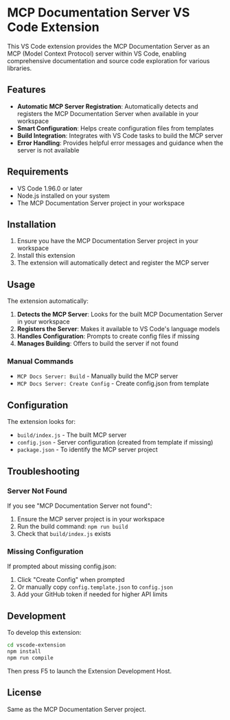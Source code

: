 # MCP Documentation Server VS Code Extension

This VS Code extension provides the MCP Documentation Server as an MCP (Model
Context Protocol) server within VS Code, enabling comprehensive documentation
and source code exploration for various libraries.

## Features

- **Automatic MCP Server Registration**: Automatically detects and registers the
  MCP Documentation Server when available in your workspace
- **Smart Configuration**: Helps create configuration files from templates
- **Build Integration**: Integrates with VS Code tasks to build the MCP server
- **Error Handling**: Provides helpful error messages and guidance when the
  server is not available

## Requirements

- VS Code 1.96.0 or later
- Node.js installed on your system
- The MCP Documentation Server project in your workspace

## Installation

1. Ensure you have the MCP Documentation Server project in your workspace
2. Install this extension
3. The extension will automatically detect and register the MCP server

## Usage

The extension automatically:

1. **Detects the MCP Server**: Looks for the built MCP Documentation Server in
   your workspace
2. **Registers the Server**: Makes it available to VS Code's language models
3. **Handles Configuration**: Prompts to create config files if missing
4. **Manages Building**: Offers to build the server if not found

### Manual Commands

- `MCP Docs Server: Build` - Manually build the MCP server
- `MCP Docs Server: Create Config` - Create config.json from template

## Configuration

The extension looks for:

- `build/index.js` - The built MCP server
- `config.json` - Server configuration (created from template if missing)
- `package.json` - To identify the MCP server project

## Troubleshooting

### Server Not Found

If you see "MCP Documentation Server not found":

1. Ensure the MCP server project is in your workspace
2. Run the build command: `npm run build`
3. Check that `build/index.js` exists

### Missing Configuration

If prompted about missing config.json:

1. Click "Create Config" when prompted
2. Or manually copy `config.template.json` to `config.json`
3. Add your GitHub token if needed for higher API limits

## Development

To develop this extension:

```bash
cd vscode-extension
npm install
npm run compile
```

Then press F5 to launch the Extension Development Host.

## License

Same as the MCP Documentation Server project.
